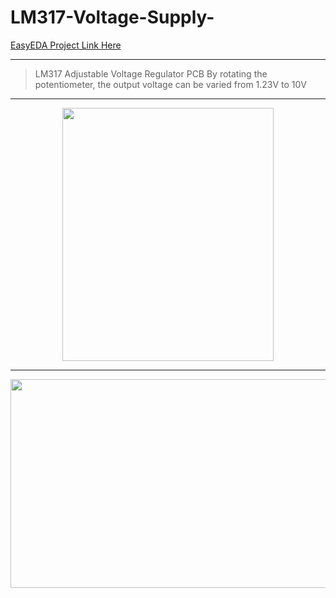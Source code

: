 # LM317-Voltage-Supply-
[EasyEDA Project Link Here](https://easyeda.com/manasmw333/voltage-supply)
* * *
>LM317 Adjustable Voltage Regulator PCB
>By rotating the potentiometer, the output voltage can be varied from 1.23V to 10V
* * *
<p align="center">
  <img width="338" height="405" src="https://user-images.githubusercontent.com/72513954/95361242-1b667100-08ea-11eb-87b3-fa7c0a6ebf86.PNG">
</p>

* * *
<p align="center">
  <img width="570" height="334" src="https://user-images.githubusercontent.com/72513954/95360222-b6f6e200-08e8-11eb-9ade-0ead032e10f5.PNG">
</p>



